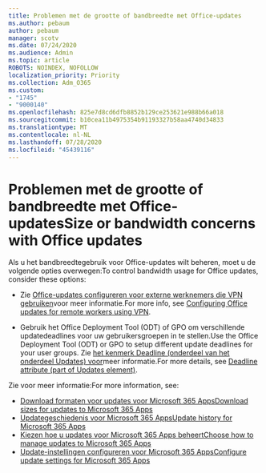 ```yaml
---
title: Problemen met de grootte of bandbreedte met Office-updates
ms.author: pebaum
author: pebaum
manager: scotv
ms.date: 07/24/2020
ms.audience: Admin
ms.topic: article
ROBOTS: NOINDEX, NOFOLLOW
localization_priority: Priority
ms.collection: Adm_O365
ms.custom:
- "1745"
- "9000140"
ms.openlocfilehash: 825e7d8cd6dfb8852b129ce253621e988b66a018
ms.sourcegitcommit: b10cea11b4975354b91193327b58aa4740d34833
ms.translationtype: MT
ms.contentlocale: nl-NL
ms.lasthandoff: 07/28/2020
ms.locfileid: "45439116"
---
```

# <a name="size-or-bandwidth-concerns-with-office-updates"></a><span data-ttu-id="825fc-102">Problemen met de grootte of bandbreedte met Office-updates</span><span class="sxs-lookup"><span data-stu-id="825fc-102">Size or bandwidth concerns with Office updates</span></span>

<span data-ttu-id="825fc-103">Als u het bandbreedtegebruik voor Office-updates wilt beheren, moet u de volgende opties overwegen:</span><span class="sxs-lookup"><span data-stu-id="825fc-103">To control bandwidth usage for Office updates, consider these options:</span></span>

-   <span data-ttu-id="825fc-104">Zie [Office-updates configureren voor externe werknemers die VPN gebruiken](https://techcommunity.microsoft.com/t5/office-365-blog/configuring-office-365-proplus-updates-for-remote-workers-using/ba-p/1253491)voor meer informatie.</span><span class="sxs-lookup"><span data-stu-id="825fc-104">For more info, see [Configuring Office updates for remote workers using VPN](https://techcommunity.microsoft.com/t5/office-365-blog/configuring-office-365-proplus-updates-for-remote-workers-using/ba-p/1253491).</span></span>  
    
-   <span data-ttu-id="825fc-105">Gebruik het Office Deployment Tool (ODT) of GPO om verschillende updatedeadlines voor uw gebruikersgroepen in te stellen.</span><span class="sxs-lookup"><span data-stu-id="825fc-105">Use the Office Deployment Tool (ODT) or GPO to setup different update deadlines for your user groups.</span></span> <span data-ttu-id="825fc-106">Zie [het kenmerk Deadline (onderdeel van het onderdeel Updates) voor](https://docs.microsoft.com/deployoffice/configuration-options-for-the-office-2016-deployment-tool#deadline-attribute-part-of-updates-element)meer informatie.</span><span class="sxs-lookup"><span data-stu-id="825fc-106">For more details, see [Deadline attribute (part of Updates element)](https://docs.microsoft.com/deployoffice/configuration-options-for-the-office-2016-deployment-tool#deadline-attribute-part-of-updates-element).</span></span>
    
<span data-ttu-id="825fc-107">Zie voor meer informatie:</span><span class="sxs-lookup"><span data-stu-id="825fc-107">For more information, see:</span></span>  
- [<span data-ttu-id="825fc-108">Download formaten voor updates voor Microsoft 365 Apps</span><span class="sxs-lookup"><span data-stu-id="825fc-108">Download sizes for updates to Microsoft 365 Apps</span></span>](https://docs.microsoft.com/officeupdates/download-sizes-office365-proplus-updates)  
- [<span data-ttu-id="825fc-109">Updategeschiedenis voor Microsoft 365 Apps</span><span class="sxs-lookup"><span data-stu-id="825fc-109">Update history for Microsoft 365 Apps</span></span>](https://docs.microsoft.com/officeupdates/update-history-microsoft365-apps-by-date)  
- [<span data-ttu-id="825fc-110">Kiezen hoe u updates voor Microsoft 365 Apps beheert</span><span class="sxs-lookup"><span data-stu-id="825fc-110">Choose how to manage updates to Microsoft 365 Apps</span></span>](https://docs.microsoft.com/deployoffice/choose-how-manage-updates-microsoft-365-apps)  
- [<span data-ttu-id="825fc-111">Update-instellingen configureren voor Microsoft 365 Apps</span><span class="sxs-lookup"><span data-stu-id="825fc-111">Configure update settings for Microsoft 365 Apps</span></span>](https://docs.microsoft.com/deployoffice/configure-update-settings-microsoft-365-apps)